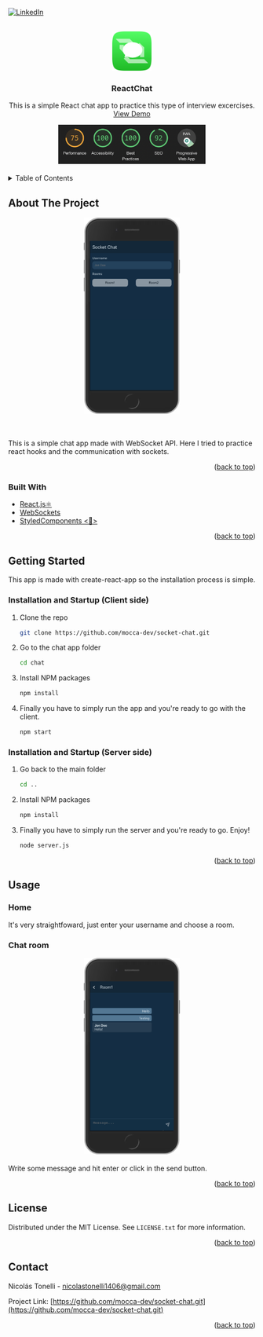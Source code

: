 <div id="top"></div>

[![LinkedIn][linkedin-shield]][linkedin-url]

<!-- PROJECT LOGO -->
<br />
<div align="center">
  <a href="https://github.com/mocca-dev/socket-chat.git">
    <img src="readme-images/logo.png" alt="Logo" height="80">
  </a>

<h3 align="center">ReactChat</h3>

  <p align="center">
    This is a simple React chat app to practice this type of interview excercises. 
    <br />
    <a href="https://socketchat.surge.sh/">View Demo</a>
  </p>
</div>

<div align="center">
  <img src="readme-images/lighthouse-score.png" alt="Logo" height="80">
</div>
<br>

<!-- TABLE OF CONTENTS -->
<details>
  <summary>Table of Contents</summary>
  <ol>
    <li>
      <a href="#about-the-project">About The Project</a>
      <ul>
        <li><a href="#built-with">Built With</a></li>
      </ul>
    </li>
    <li>
      <a href="#getting-started">Getting Started</a>
      <ul>
        <li><a href="#prerequisites">Installation and Startup</a></li>
      </ul>
    </li>
    <li><a href="#usage">Usage</a>
      <ul>
        <li><a href="#prerequisites">Load and play</a></li>
        <li><a href="#prerequisites">Settings</a></li>
      </ul>
    </li>
    <li><a href="#license">License</a></li>
    <li><a href="#contact">Contact</a></li>
  </ol>
</details>

<!-- ABOUT THE PROJECT -->

## About The Project

<div align="center">
  <img src="readme-images/reactsocket-screenshot.png" alt="Logo" height="400">
</div>
<br>
<br>
<p>
  This is a simple chat app made with WebSocket API. Here I tried to practice react hooks and the communication with sockets. 
</p>
<p align="right">(<a href="#top">back to top</a>)</p>

### Built With

- [React.js⚛️](https://reactjs.org/)
- [WebSockets](https://developer.mozilla.org/en-US/docs/Web/API/WebSockets_API)
- [StyledComponents <💅>](https://styled-components.com/)

<p align="right">(<a href="#top">back to top</a>)</p>

<!-- GETTING STARTED -->

## Getting Started

This app is made with create-react-app so the installation process is simple.

### Installation and Startup (Client side)

1. Clone the repo
   ```sh
   git clone https://github.com/mocca-dev/socket-chat.git
   ```
2. Go to the chat app folder
   ```sh
   cd chat
   ```
3. Install NPM packages
   ```sh
   npm install
   ```
4. Finally you have to simply run the app and you're ready to go with the client.
   ```sh
   npm start
   ```

### Installation and Startup (Server side)

1. Go back to the main folder
   ```sh
   cd ..
   ```
2. Install NPM packages
   ```sh
   npm install
   ```
3. Finally you have to simply run the server and you're ready to go. Enjoy!
   ```sh
   node server.js
   ```

<p align="right">(<a href="#top">back to top</a>)</p>

<!-- USAGE EXAMPLES -->

## Usage

### Home

It's very straightfoward, just enter your username and choose a room.

### Chat room

<div align="center">
  <img src="readme-images/chatrrom-screenshot.png" alt="Logo" height="400">
</div>
<br>
Write some message and hit enter or click in the send button.
<p align="right">(<a href="#top">back to top</a>)</p>

<!-- LICENSE -->

## License

Distributed under the MIT License. See `LICENSE.txt` for more information.

<p align="right">(<a href="#top">back to top</a>)</p>

<!-- CONTACT -->

## Contact

Nicolás Tonelli - nicolastonelli1406@gmail.com

Project Link: [https://github.com/mocca-dev/socket-chat.git](https://github.com/mocca-dev/socket-chat.git)

<p align="right">(<a href="#top">back to top</a>)</p>

<!-- MARKDOWN LINKS & IMAGES -->
<!-- https://www.markdownguide.org/basic-syntax/#reference-style-links -->

[contributors-shield]: https://img.shields.io/github/contributors/github_username/repo_name.svg?style=for-the-badge
[contributors-url]: https://github.com/github_username/repo_name/graphs/contributors
[forks-shield]: https://img.shields.io/github/forks/github_username/repo_name.svg?style=for-the-badge
[forks-url]: https://github.com/github_username/repo_name/network/members
[stars-shield]: https://img.shields.io/github/stars/github_username/repo_name.svg?style=for-the-badge
[stars-url]: https://github.com/github_username/repo_name/stargazers
[issues-shield]: https://img.shields.io/github/issues/github_username/repo_name.svg?style=for-the-badge
[issues-url]: https://github.com/github_username/repo_name/issues
[license-shield]: https://img.shields.io/github/license/github_username/repo_name.svg?style=for-the-badge
[license-url]: https://github.com/github_username/repo_name/blob/master/LICENSE.txt
[linkedin-shield]: https://img.shields.io/badge/-LinkedIn-black.svg?style=for-the-badge&logo=linkedin&colorB=555
[linkedin-url]: https://linkedin.com/in//nicolás-tonelli-181624b9/
[product-screenshot]: images/screenshot.png
